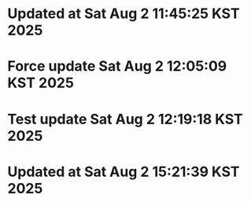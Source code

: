 # Updated at Sat Aug  2 11:45:25 KST 2025
# Force update Sat Aug  2 12:05:09 KST 2025
# Test update Sat Aug  2 12:19:18 KST 2025
# Updated at Sat Aug  2 15:21:39 KST 2025
